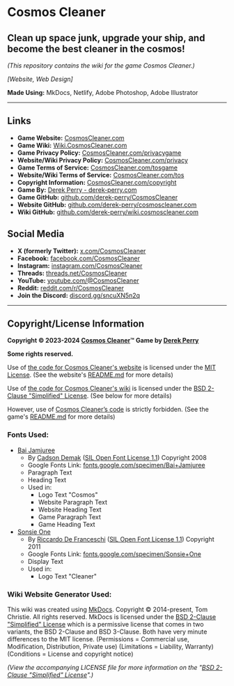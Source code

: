 # Cosmos Cleaner
## Clean up space junk, upgrade your ship, and become the best cleaner in the cosmos!

_(This repository contains the wiki for the game Cosmos Cleaner.)_

_[Website, Web Design]_

**Made Using:** MkDocs, Netlify, Adobe Photoshop, Adobe Illustrator

---

## Links
- **Game Website:** [CosmosCleaner.com](https://CosmosCleaner.com "Visit the game website for Cosmos Cleaner at CosmosCleaner.com")
- **Game Wiki:** [Wiki.CosmosCleaner.com](https://Wiki.CosmosCleaner.com "Visit the game wiki for Cosmos Cleaner at Wiki.CosmosCleaner.com")
- **Game Privacy Policy:** [CosmosCleaner.com/privacygame](https://CosmosCleaner.com/privacygame "Visit the privacy policy for Cosmos Cleaner at CosmosCleaner.com/privacygame")
- **Website/Wiki Privacy Policy:** [CosmosCleaner.com/privacy](https://CosmosCleaner.com/privacy "Visit the privacy policy for Cosmos Cleaner's Website and Wiki at CosmosCleaner.com/privacy")
- **Game Terms of Service:** [CosmosCleaner.com/tosgame](https://CosmosCleaner.com/tosgame "Visit the terms of service for Cosmos Cleaner at CosmosCleaner.com/tosgame")
- **Website/Wiki Terms of Service:** [CosmosCleaner.com/tos](https://CosmosCleaner.com/tos "Visit the terms of service for Cosmos Cleaner's Website and Wiki at CosmosCleaner.com/tos")
- **Copyright Information:** [CosmosCleaner.com/copyright](https://CosmosCleaner.com/copyright "View the copyright information for Cosmos Cleaner at CosmosCleaner.com/copyright")
- **Game By:** [Derek Perry - derek-perry.com](https://derek-perry.com "Go to Derek Perry, the developer of Cosmos Cleaner, at derek-perry.com")
- **Game GitHub:** [github.com/derek-perry/CosmosCleaner](https://github.com/derek-perry/CosmosCleaner "Visit the GitHub for Cosmos Cleaner at github.com/derek-perry/CosmosCleaner")
- **Website GitHub:** [github.com/derek-perry/cosmoscleaner.com](https://github.com/derek-perry/cosmoscleaner.com "Visit the GitHub for Cosmos Cleaner's Website at github.com/derek-perry/cosmoscleaner.com")
- **Wiki GitHub:** [github.com/derek-perry/wiki.cosmoscleaner.com](https://github.com/derek-perry/wiki.cosmoscleaner.com "Visit the GitHub for Cosmos Cleaner's Wiki at github.com/derek-perry/wiki.cosmoscleaner.com")

## Social Media
- **X (formerly Twitter):** [x.com/CosmosCleaner](https://x.com/CosmosCleaner "Visit the X (formerly Twitter) for Cosmos Cleaner at twitter.com/CosmosCleaner")
- **Facebook:** [facebook.com/CosmosCleaner](https://facebook.com/CosmosCleaner "Visit the Facebook for Cosmos Cleaner at facebook.com/CosmosCleaner")
- **Instagram:** [instagram.com/CosmosCleaner](https://instagram.com/CosmosCleaner "Visit the Instagram for Cosmos Cleaner at instagram.com/CosmosCleaner")
- **Threads:** [threads.net/CosmosCleaner](https://threads.net/@CosmosCleaner "Visit the Threads for Cosmos Cleaner at threads.net/CosmosCleaner")
- **YouTube:** [youtube.com/@CosmosCleaner](https://youtube.com/@CosmosCleaner "Visit the YouTube for Cosmos Cleaner at youtube.com/@CosmosCleaner")
- **Reddit:** [reddit.com/r/CosmosCleaner](https://reddit.com/r/CosmosCleaner "Visit the Reddit for Cosmos Cleaner at reddit.com/r/CosmosCleaner")
- **Join the Discord:** [discord.gg/sncuXN5n2q](https://discord.gg/sncuXN5n2q "Join the Cosmos Cleaner Discord at discord.gg/sncuXN5n2q")

---

## Copyright/License Information
**Copyright © 2023-2024 [Cosmos Cleaner](https://CosmosCleaner.com "Visit the game website for Cosmos Cleaner at CosmosCleaner.com")™**
**Game by [Derek Perry](https://dp.design "Go to Derek Perry, the developer of Cosmos Cleaner, at dp.design")**

**Some rights reserved.**

Use of [the code for Cosmos Cleaner's website](https://github.com/derek-perry/cosmoscleaner.com "Visit the GitHub for Cosmos Cleaner's Website at github.com/derek-perry/cosmoscleaner.com") is licensed under the [MIT License](https://mit.edu/~amini/LICENSE.md "View the Official MIT License at mit.edu/~amini/LICENSE.md"). (See the website's [README.md](https://github.com/derek-perry/cosmoscleaner.com#readme "Visit the README.md file in the GitHub repo for Cosmos Cleaner's Website at github.com/derek-perry/cosmoscleaner.com#readme") for more details)

Use of [the code for Cosmos Cleaner's wiki](https://github.com/derek-perry/wiki.cosmoscleaner.com "Visit the GitHub for Cosmos Cleaner's Wiki at github.com/derek-perry/wiki.cosmoscleaner.com") is licensed under the [BSD 2-Clause "Simplified" License](https://github.com/mkdocs/mkdocs/blob/master/LICENSE "View the Official MIT License at github.com/mkdocs/mkdocs/blob/master/LICENSE"). (See below for more details)

However, use  of [Cosmos Cleaner’s code](https://github.com/derek-perry/CosmosCleaner "View Cosmos Cleaner by Derek Perry on GitHub") is strictly forbidden. (See the game's [README.md](https://github.com/derek-perry/CosmosCleaner#readme "Visit the README.md file in the GitHub repo for Cosmos Cleaner at github.com/derek-perry/CosmosCleaner#readme") for more details)


### Fonts Used:
- [Bai Jamjuree](https://github.com/cadsondemak/Bai-Jamjuree "View Bai Jamjuree on GitHub")
	- By [Cadson Demak](https://github.com/cadsondemak "Go to Cadson Demak, the Creator of Bai Jamjuree, on GitHub") ([SIL Open Font License 1.1](https://scripts.sil.org/ofl" "View the Official SIL Open Font License 1.1 at scripts.sil.org/ofl")) Copyright 2008
	- Google Fonts Link: [fonts.google.com/specimen/Bai+Jamjuree](https://fonts.google.com/specimen/Bai+Jamjuree "View Bai Jamjuree on Google Fonts")
	- Paragraph Text
	- Heading Text
	- Used in:
		- Logo Text "Cosmos"
		- Website Paragraph Text
		- Website Heading Text
		- Game Paragraph Text
		- Game Heading Text
- [Sonsie One](http://www.rdftype.it/?/projects/sonsie/ "View Sonsie One of Riccardo De Franceschi's Website")
	- By [Riccardo De Franceschi](http://www.rdftype.it "Go to Riccardo De Franceschi, the Creator of Sonsie One, at www.rdftype.it") ([SIL Open Font License 1.1](https://scripts.sil.org/ofl" "View the Official SIL Open Font License 1.1 at scripts.sil.org/ofl")) Copyright 2011
	- Google Fonts Link: [fonts.google.com/specimen/Sonsie+One](https://fonts.google.com/specimen/Sonsie+One "View Sonsie One on Google Fonts")
	- Display Text
	- Used in:
		- Logo Text "Cleaner"


### Wiki Website Generator Used:
This wiki was created using [MkDocs](https://github.com/mkdocs/mkdocs "Visit the GitHub repository for MkDocs at github.com/mkdocs/mkdocs"). Copyright © 2014-present, Tom Christie. All rights reserved. MkDocs is licensed under the [BSD 2-Clause "Simplified" License](https://github.com/mkdocs/mkdocs/blob/master/LICENSE "View the Official MIT License at github.com/mkdocs/mkdocs/blob/master/LICENSE") which is a permissive license that comes in two variants, the BSD 2-Clause and BSD 3-Clause. Both have very minute differences to the MIT license. (Permissions = Commercial use, Modification, Distribution, Private use) (Limitations = Liability, Warranty) (Conditions = License and copyright notice)

_(View the accompanying LICENSE file for more information on the "[BSD 2-Clause "Simplified" License](https://github.com/mkdocs/mkdocs/blob/master/LICENSE "View the Official MIT License at github.com/mkdocs/mkdocs/blob/master/LICENSE")".)_